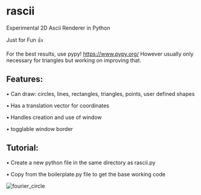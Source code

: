 # rascii
Experimental 2D Ascii Renderer in Python

Just for Fun 👍

For the best results, use pypy! https://www.pypy.org/ However usually only necessary for triangles but working on improving that.

Features:
-----------
• Can draw: circles, lines, rectangles, triangles, points, user defined shapes

• Has a translation vector for coordinates

• Handles creation and use of window

• togglable window border


Tutorial:
-----------
• Create a new python file in the same directory as rascii.py

• Copy from the boilerplate.py file to get the base working code

![fourier_circle](https://user-images.githubusercontent.com/91958897/143144814-d58cc662-75b7-4600-aafe-c660410a88d2.png)
